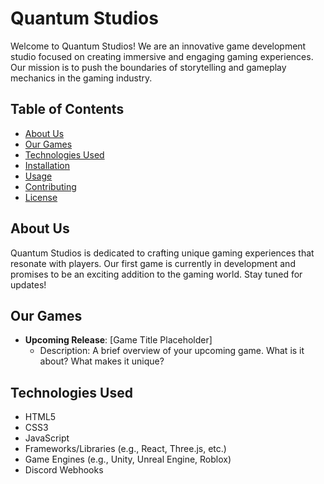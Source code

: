 # Quantum Studios

Welcome to Quantum Studios! We are an innovative game development studio focused on creating immersive and engaging gaming experiences. Our mission is to push the boundaries of storytelling and gameplay mechanics in the gaming industry.

## Table of Contents
- [About Us](#about-us)
- [Our Games](#our-games)
- [Technologies Used](#technologies-used)
- [Installation](#installation)
- [Usage](#usage)
- [Contributing](#contributing)
- [License](#license)

## About Us

Quantum Studios is dedicated to crafting unique gaming experiences that resonate with players. Our first game is currently in development and promises to be an exciting addition to the gaming world. Stay tuned for updates!

## Our Games

- **Upcoming Release**: [Game Title Placeholder]
  - Description: A brief overview of your upcoming game. What is it about? What makes it unique?

## Technologies Used

- HTML5
- CSS3
- JavaScript
- Frameworks/Libraries (e.g., React, Three.js, etc.)
- Game Engines (e.g., Unity, Unreal Engine, Roblox)
- Discord Webhooks
